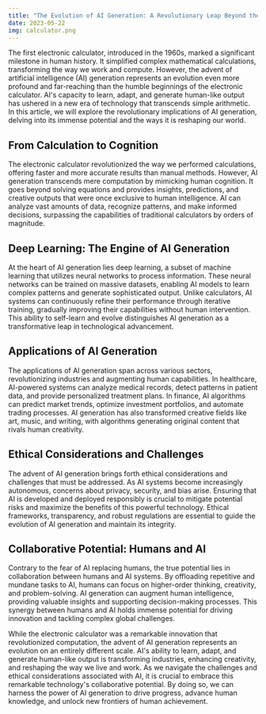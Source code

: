 ```yaml
---
title: "The Evolution of AI Generation: A Revolutionary Leap Beyond the Electronic Calculator"
date: 2023-05-22
img: calculator.png
---
```

The first electronic calculator, introduced in the 1960s, marked a significant milestone in human history. It simplified complex mathematical calculations, transforming the way we work and compute. However, the advent of artificial intelligence (AI) generation represents an evolution even more profound and far-reaching than the humble beginnings of the electronic calculator. AI's capacity to learn, adapt, and generate human-like output has ushered in a new era of technology that transcends simple arithmetic. In this article, we will explore the revolutionary implications of AI generation, delving into its immense potential and the ways it is reshaping our world.

## From Calculation to Cognition
The electronic calculator revolutionized the way we performed calculations, offering faster and more accurate results than manual methods. However, AI generation transcends mere computation by mimicking human cognition. It goes beyond solving equations and provides insights, predictions, and creative outputs that were once exclusive to human intelligence. AI can analyze vast amounts of data, recognize patterns, and make informed decisions, surpassing the capabilities of traditional calculators by orders of magnitude.

## Deep Learning: The Engine of AI Generation
At the heart of AI generation lies deep learning, a subset of machine learning that utilizes neural networks to process information. These neural networks can be trained on massive datasets, enabling AI models to learn complex patterns and generate sophisticated output. Unlike calculators, AI systems can continuously refine their performance through iterative training, gradually improving their capabilities without human intervention. This ability to self-learn and evolve distinguishes AI generation as a transformative leap in technological advancement.

## Applications of AI Generation
The applications of AI generation span across various sectors, revolutionizing industries and augmenting human capabilities. In healthcare, AI-powered systems can analyze medical records, detect patterns in patient data, and provide personalized treatment plans. In finance, AI algorithms can predict market trends, optimize investment portfolios, and automate trading processes. AI generation has also transformed creative fields like art, music, and writing, with algorithms generating original content that rivals human creativity.

## Ethical Considerations and Challenges
The advent of AI generation brings forth ethical considerations and challenges that must be addressed. As AI systems become increasingly autonomous, concerns about privacy, security, and bias arise. Ensuring that AI is developed and deployed responsibly is crucial to mitigate potential risks and maximize the benefits of this powerful technology. Ethical frameworks, transparency, and robust regulations are essential to guide the evolution of AI generation and maintain its integrity.

## Collaborative Potential: Humans and AI
Contrary to the fear of AI replacing humans, the true potential lies in collaboration between humans and AI systems. By offloading repetitive and mundane tasks to AI, humans can focus on higher-order thinking, creativity, and problem-solving. AI generation can augment human intelligence, providing valuable insights and supporting decision-making processes. This synergy between humans and AI holds immense potential for driving innovation and tackling complex global challenges.

While the electronic calculator was a remarkable innovation that revolutionized computation, the advent of AI generation represents an evolution on an entirely different scale. AI's ability to learn, adapt, and generate human-like output is transforming industries, enhancing creativity, and reshaping the way we live and work. As we navigate the challenges and ethical considerations associated with AI, it is crucial to embrace this remarkable technology's collaborative potential. By doing so, we can harness the power of AI generation to drive progress, advance human knowledge, and unlock new frontiers of human achievement.